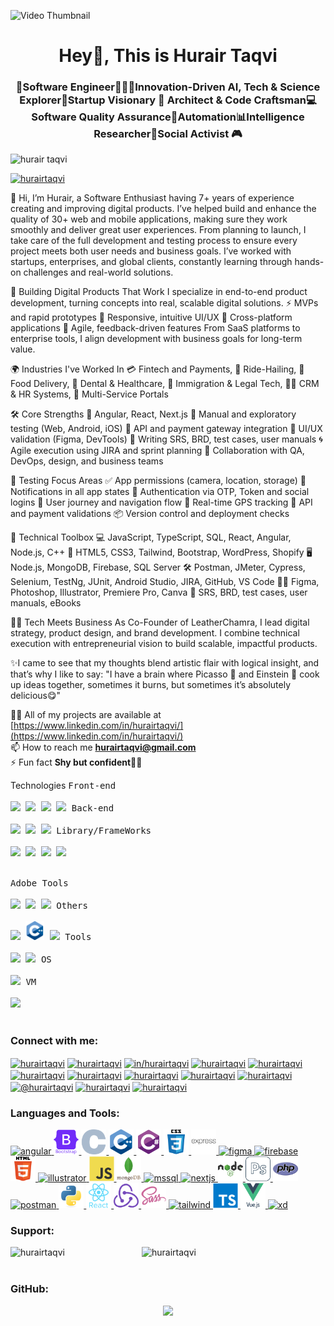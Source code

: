 <!--[MasterHead](https://www.digitaladlectio.com/wp-content/uploads/2020/04/New-PNC-Animated-Banners.gif)-->
<!--<video autoplay loop muted playsinline style="width: 100%; height: auto;">
  <source src="https://videos.pexels.com/video-files/5240980/5240980-uhd_2560_1440_30fps.mp4" type="video/mp4">
  Your browser does not support the video tag.
</video>-->

![Video Thumbnail](https://www.digitaladlectio.com/wp-content/uploads/2020/04/New-PNC-Animated-Banners.gif)



<h1 align="center">Hey👋, This is Hurair Taqvi</h1>
<h3 align="center">
  <h3 align="center">
    🚀Software Engineer👨🏻‍💻Innovation-Driven AI, Tech & Science Explorer🔭Startup Visionary 🧠 Architect & Code Craftsman💻Software Quality Assurance🧪Automation📊Intelligence Researcher🎯Social Activist 🎮
  </h3>
  <p align="left">
    <img
      src="https://komarev.com/ghpvc/?username=hurairtaqvi&label=Profile%20views&color=0e75b6&style=flat"
      alt="hurair taqvi"
    />
  </p>

  <p align="left">
    <a href="https://twitter.com/hurairtaqvi" target="blank"
      ><img
        src="https://img.shields.io/twitter/follow/hurairtaqvi?logo=twitter&style=for-the-badge"
        alt="hurairtaqvi"
    /></a>
  </p>
👋 Hi, I’m Hurair, a Software Enthusiast having 7+ years of experience creating and improving digital products. I’ve helped build and enhance the quality of 30+ web and mobile applications, making sure they work smoothly and deliver great user experiences. From planning to launch, I take care of the full development and testing process to ensure every project meets both user needs and business goals. I’ve worked with startups, enterprises, and global clients, constantly learning through hands-on challenges and real-world solutions.


🚀 Building Digital Products That Work
I specialize in end-to-end product development, turning concepts into real, scalable digital solutions.
⚡ MVPs and rapid prototypes
🎨 Responsive, intuitive UI/UX
📱 Cross-platform applications
🧩 Agile, feedback-driven features
From SaaS platforms to enterprise tools, I align development with business goals for long-term value.


🌍 Industries I've Worked In
💳 Fintech and Payments, 🚕 Ride-Hailing, 🍔 Food Delivery, 🦷 Dental & Healthcare, 🛂 Immigration & Legal Tech, 🧑‍💼 CRM & HR Systems, 🧩 Multi-Service Portals


🛠️ Core Strengths
🔧 Angular, React, Next.js
🧪 Manual and exploratory testing (Web, Android, iOS)
🔌 API and payment gateway integration
🧠 UI/UX validation (Figma, DevTools)
📄 Writing SRS, BRD, test cases, user manuals
🌀 Agile execution using JIRA and sprint planning
🤝 Collaboration with QA, DevOps, design, and business teams



🧪 Testing Focus Areas
✅ App permissions (camera, location, storage)
🔔 Notifications in all app states
🔐 Authentication via OTP, Token and social logins
🧭 User journey and navigation flow
📍 Real-time GPS tracking
🔌 API and payment validations
📦 Version control and deployment checks

🧠 Technical Toolbox
💻 JavaScript, TypeScript, SQL, React, Angular, Node.js, C++
🎨 HTML5, CSS3, Tailwind, Bootstrap, WordPress, Shopify
🖥️ Node.js, MongoDB, Firebase, SQL Server
🛠️ Postman, JMeter, Cypress, Selenium, TestNg, JUnit, Android Studio, JIRA, GitHub, VS Code
🧑‍🎨 Figma, Photoshop, Illustrator, Premiere Pro, Canva
📝 SRS, BRD, test cases, user manuals, eBooks


🧑‍💼 Tech Meets Business
As Co-Founder of LeatherChamra, I lead digital strategy, product design, and brand development. I combine technical execution with entrepreneurial vision to build scalable, impactful products.


✨I came to see that my thoughts blend artistic flair with logical insight, and that’s why I like to say:
"I have a brain where Picasso 🎨 and Einstein 🧪 cook up ideas together, sometimes it burns, but sometimes it’s absolutely delicious😋"

👨‍💻 All of my projects are available at [https://www.linkedin.com/in/hurairtaqvi/](https://www.linkedin.com/in/hurairtaqvi/) <br>
📫 How to reach me **hurairtaqvi@gmail.com**<br>
⚡ Fun fact **Shy but confident🤔😄**<br>
<!-- 💬 Ask me about
<br>Software Developement | Web Application Development | Cloud Application Development | WordPress/CMS Developement | Search Engine Optimization - SEO -->

  <p3>Technologies</p3>
  <kbd>
    <kbd>Front-end</kbd>
    <br />
    <br />
    <img
      width="30px"
      src="https://cdn.jsdelivr.net/gh/devicons/devicon/icons/html5/html5-original.svg"
    />
    <img
      width="30px"
      src="https://cdn.jsdelivr.net/gh/devicons/devicon/icons/css3/css3-plain.svg"
    />
    <img
      width="30px"
      src="https://cdn.jsdelivr.net/gh/devicons/devicon/icons/sass/sass-original.svg"
    />
    <img
      width="30px"
      src="https://cdn.jsdelivr.net/gh/devicons/devicon/icons/javascript/javascript-original.svg"
    />
  </kbd>
  <kbd>
    <kbd>Back-end</kbd>
    <br />
    <br />
    <img
      width="30px"
      src="https://cdn.jsdelivr.net/gh/devicons/devicon/icons/nodejs/nodejs-original.svg"
    />
    <img
      width="30px"
      src="https://cdn.jsdelivr.net/gh/devicons/devicon/icons/php/php-original.svg"
    />
    <img
      width="30px"
      src="https://cdn.jsdelivr.net/gh/devicons/devicon/icons/typescript/typescript-original.svg"
    />
  </kbd>
  <kbd>
    <kbd>Library/FrameWorks</kbd>
    <br />
    <br />
    <img
      width="30px"
      src="https://cdn.jsdelivr.net/gh/devicons/devicon/icons/react/react-original.svg"
    />
    <img
      width="30px"
      src="https://cdn.jsdelivr.net/gh/devicons/devicon/icons/bootstrap/bootstrap-original.svg"
    />
    <img
      width="30px"
      src="https://cdn.jsdelivr.net/gh/devicons/devicon/icons/tailwindcss/tailwindcss-plain.svg"
    />
    <img
      width="30px"
      src="https://cdn.jsdelivr.net/gh/devicons/devicon/icons/vuejs/vuejs-original.svg"
    />
  </kbd>
  <br /><br />

  <kbd>
    <kbd>Adobe Tools</kbd>
    <br />
    <br />
    <img
      width="30px"
      src="https://img.icons8.com/color/42/000000/adobe-photoshop.png"
    />
    <img
      width="30px"
      src="https://img.icons8.com/color/42/000000/adobe-illustrator.png"
    />
    <img
      width="30px"
      src="https://img.icons8.com/color/42/000000/adobe-premiere-pro--v1.png"
    />
  </kbd>
  <kbd>
    <kbd>Others</kbd>
    <br />
    <br />
    <img
      width="30px"
      src="https://cdn.jsdelivr.net/gh/devicons/devicon/icons/java/java-original.svg"
    />
    <img
      width="30px"
      src="https://raw.githubusercontent.com/devicons/devicon/master/icons/cplusplus/cplusplus-original.svg"
    />
    <img
      width="30px"
      src="https://upload.wikimedia.org/wikipedia/commons/2/21/Matlab_Logo.png"
    />
  </kbd>
  <kbd>
    <kbd>Tools</kbd>
    <br />
    <br />
    <img
      width="30px"
      src="https://cdn.jsdelivr.net/gh/devicons/devicon/icons/vscode/vscode-original.svg"
    />
    <img
      width="30px"
      src="https://img.icons8.com/fluent/42/000000/sublime-text.png"
    />
  </kbd>
  <kbd>
    <kbd>OS</kbd>
    <br />
    <br />
    <img
      width="30px"
      src="https://cdn.jsdelivr.net/gh/devicons/devicon/icons/windows8/windows8-original.svg"
    />
  </kbd>
  <kbd>
    <kbd>VM</kbd>
    <br />
    <br />
    <img
      width="30px"
      src="https://img.icons8.com/color/42/000000/virtualbox.png"
    />
  </kbd>
  <br />
  <br />

<h3 align="left">Connect with me:</h3>
<p align="left">
<a href="https://codepen.io/hurairtaqvi" target="blank"><img align="center" src="https://raw.githubusercontent.com/rahuldkjain/github-profile-readme-generator/master/src/images/icons/Social/codepen.svg" alt="hurairtaqvi" height="30" width="40" /></a>
<a href="https://twitter.com/hurairtaqvi" target="blank"><img align="center" src="https://raw.githubusercontent.com/rahuldkjain/github-profile-readme-generator/master/src/images/icons/Social/twitter.svg" alt="hurairtaqvi" height="30" width="40" /></a>
<a href="https://linkedin.com/in/in/hurairtaqvi" target="blank"><img align="center" src="https://raw.githubusercontent.com/rahuldkjain/github-profile-readme-generator/master/src/images/icons/Social/linked-in-alt.svg" alt="in/hurairtaqvi" height="30" width="40" /></a>
<a href="https://stackoverflow.com/users/hurairtaqvi" target="blank"><img align="center" src="https://raw.githubusercontent.com/rahuldkjain/github-profile-readme-generator/master/src/images/icons/Social/stack-overflow.svg" alt="hurairtaqvi" height="30" width="40" /></a>
<a href="https://codesandbox.com/hurairtaqvi" target="blank"><img align="center" src="https://raw.githubusercontent.com/rahuldkjain/github-profile-readme-generator/master/src/images/icons/Social/codesandbox.svg" alt="hurairtaqvi" height="30" width="40" /></a>
<a href="https://fb.com/hurairtaqvi" target="blank"><img align="center" src="https://raw.githubusercontent.com/rahuldkjain/github-profile-readme-generator/master/src/images/icons/Social/facebook.svg" alt="hurairtaqvi" height="30" width="40" /></a>
<a href="https://instagram.com/hurairtaqvi" target="blank"><img align="center" src="https://raw.githubusercontent.com/rahuldkjain/github-profile-readme-generator/master/src/images/icons/Social/instagram.svg" alt="hurairtaqvi" height="30" width="40" /></a>
<a href="https://dribbble.com/hurairtaqvi" target="blank"><img align="center" src="https://raw.githubusercontent.com/rahuldkjain/github-profile-readme-generator/master/src/images/icons/Social/dribbble.svg" alt="hurairtaqvi" height="30" width="40" /></a>
<a href="https://www.behance.net/hurairtaqvi" target="blank"><img align="center" src="https://raw.githubusercontent.com/rahuldkjain/github-profile-readme-generator/master/src/images/icons/Social/behance.svg" alt="hurairtaqvi" height="30" width="40" /></a>
<a href="https://medium.com/hurairtaqvi" target="blank"><img align="center" src="https://raw.githubusercontent.com/rahuldkjain/github-profile-readme-generator/master/src/images/icons/Social/medium.svg" alt="hurairtaqvi" height="30" width="40" /></a>
<a href="https://www.youtube.com/c/@hurairtaqvi" target="blank"><img align="center" src="https://raw.githubusercontent.com/rahuldkjain/github-profile-readme-generator/master/src/images/icons/Social/youtube.svg" alt="@hurairtaqvi" height="30" width="40" /></a>
<a href="https://www.hackerrank.com/hurairtaqvi" target="blank"><img align="center" src="https://raw.githubusercontent.com/rahuldkjain/github-profile-readme-generator/master/src/images/icons/Social/hackerrank.svg" alt="hurairtaqvi" height="30" width="40" /></a>
<a href="https://discord.gg/hurairtaqvi" target="blank"><img align="center" src="https://raw.githubusercontent.com/rahuldkjain/github-profile-readme-generator/master/src/images/icons/Social/discord.svg" alt="hurairtaqvi" height="30" width="40" /></a>
</p>


<h3 align="left">Languages and Tools:</h3>
<!-- <img src="https://github-readme-stats.vercel.app/api/top-langs?username=HurairTaqvi&show_icons=true&locale=en&layout=compact" alt="angular" width="420" height="420"/>
 -->
<p align="left"> <a href="https://angular.io" target="_blank" rel="noreferrer"> <img src="https://angular.io/assets/images/logos/angular/angular.svg" alt="angular" width="40" height="40"/> </a> <a href="https://getbootstrap.com" target="_blank" rel="noreferrer"> <img src="https://raw.githubusercontent.com/devicons/devicon/master/icons/bootstrap/bootstrap-plain-wordmark.svg" alt="bootstrap" width="40" height="40"/> </a> <a href="https://www.cprogramming.com/" target="_blank" rel="noreferrer"> <img src="https://raw.githubusercontent.com/devicons/devicon/master/icons/c/c-original.svg" alt="c" width="40" height="40"/> </a> <a href="https://www.w3schools.com/cpp/" target="_blank" rel="noreferrer"> <img src="https://raw.githubusercontent.com/devicons/devicon/master/icons/cplusplus/cplusplus-original.svg" alt="cplusplus" width="40" height="40"/> </a> <a href="https://www.w3schools.com/cs/" target="_blank" rel="noreferrer"> <img src="https://raw.githubusercontent.com/devicons/devicon/master/icons/csharp/csharp-original.svg" alt="csharp" width="40" height="40"/> </a> <a href="https://www.w3schools.com/css/" target="_blank" rel="noreferrer"> <img src="https://raw.githubusercontent.com/devicons/devicon/master/icons/css3/css3-original-wordmark.svg" alt="css3" width="40" height="40"/> </a> <a href="https://expressjs.com" target="_blank" rel="noreferrer"> <img src="https://raw.githubusercontent.com/devicons/devicon/master/icons/express/express-original-wordmark.svg" alt="express" width="40" height="40"/> </a> <a href="https://www.figma.com/" target="_blank" rel="noreferrer"> <img src="https://www.vectorlogo.zone/logos/figma/figma-icon.svg" alt="figma" width="40" height="40"/> </a> <a href="https://firebase.google.com/" target="_blank" rel="noreferrer"> <img src="https://www.vectorlogo.zone/logos/firebase/firebase-icon.svg" alt="firebase" width="40" height="40"/> </a> <a href="https://www.w3.org/html/" target="_blank" rel="noreferrer"> <img src="https://raw.githubusercontent.com/devicons/devicon/master/icons/html5/html5-original-wordmark.svg" alt="html5" width="40" height="40"/> </a> <a href="https://www.adobe.com/in/products/illustrator.html" target="_blank" rel="noreferrer"> <img src="https://www.vectorlogo.zone/logos/adobe_illustrator/adobe_illustrator-icon.svg" alt="illustrator" width="40" height="40"/> </a> <a href="https://developer.mozilla.org/en-US/docs/Web/JavaScript" target="_blank" rel="noreferrer"> <img src="https://raw.githubusercontent.com/devicons/devicon/master/icons/javascript/javascript-original.svg" alt="javascript" width="40" height="40"/> </a> <a href="https://www.mongodb.com/" target="_blank" rel="noreferrer"> <img src="https://raw.githubusercontent.com/devicons/devicon/master/icons/mongodb/mongodb-original-wordmark.svg" alt="mongodb" width="40" height="40"/> </a> <a href="https://www.microsoft.com/en-us/sql-server" target="_blank" rel="noreferrer"> <img src="https://www.svgrepo.com/show/303229/microsoft-sql-server-logo.svg" alt="mssql" width="40" height="40"/> </a> <a href="https://nextjs.org/" target="_blank" rel="noreferrer"> <img src="https://cdn.worldvectorlogo.com/logos/nextjs-2.svg" alt="nextjs" width="40" height="40"/> </a> <a href="https://nodejs.org" target="_blank" rel="noreferrer"> <img src="https://raw.githubusercontent.com/devicons/devicon/master/icons/nodejs/nodejs-original-wordmark.svg" alt="nodejs" width="40" height="40"/> </a> <a href="https://www.photoshop.com/en" target="_blank" rel="noreferrer"> <img src="https://raw.githubusercontent.com/devicons/devicon/master/icons/photoshop/photoshop-line.svg" alt="photoshop" width="40" height="40"/> </a> <a href="https://www.php.net" target="_blank" rel="noreferrer"> <img src="https://raw.githubusercontent.com/devicons/devicon/master/icons/php/php-original.svg" alt="php" width="40" height="40"/> </a> <a href="https://postman.com" target="_blank" rel="noreferrer"> <img src="https://www.vectorlogo.zone/logos/getpostman/getpostman-icon.svg" alt="postman" width="40" height="40"/> </a> <a href="https://www.python.org" target="_blank" rel="noreferrer"> <img src="https://raw.githubusercontent.com/devicons/devicon/master/icons/python/python-original.svg" alt="python" width="40" height="40"/> </a> <a href="https://reactjs.org/" target="_blank" rel="noreferrer"> <img src="https://raw.githubusercontent.com/devicons/devicon/master/icons/react/react-original-wordmark.svg" alt="react" width="40" height="40"/> </a> <a href="https://redux.js.org" target="_blank" rel="noreferrer"> <img src="https://raw.githubusercontent.com/devicons/devicon/master/icons/redux/redux-original.svg" alt="redux" width="40" height="40"/> </a> <a href="https://sass-lang.com" target="_blank" rel="noreferrer"> <img src="https://raw.githubusercontent.com/devicons/devicon/master/icons/sass/sass-original.svg" alt="sass" width="40" height="40"/> </a> <a href="https://tailwindcss.com/" target="_blank" rel="noreferrer"> <img src="https://www.vectorlogo.zone/logos/tailwindcss/tailwindcss-icon.svg" alt="tailwind" width="40" height="40"/> </a> <a href="https://www.typescriptlang.org/" target="_blank" rel="noreferrer"> <img src="https://raw.githubusercontent.com/devicons/devicon/master/icons/typescript/typescript-original.svg" alt="typescript" width="40" height="40"/> </a> <a href="https://vuejs.org/" target="_blank" rel="noreferrer"> <img src="https://raw.githubusercontent.com/devicons/devicon/master/icons/vuejs/vuejs-original-wordmark.svg" alt="vuejs" width="40" height="40"/> </a> <a href="https://www.adobe.com/products/xd.html" target="_blank" rel="noreferrer"> <img src="https://cdn.worldvectorlogo.com/logos/adobe-xd.svg" alt="xd" width="40" height="40"/> </a> </p>

<h3 align="left">Support:</h3>
<p><a href="https://www.buymeacoffee.com/hurairtaqvi"> <img align="left" src="https://cdn.buymeacoffee.com/buttons/v2/default-yellow.png" height="50" width="210" alt="hurairtaqvi" /></a><a href="https://ko-fi.com/hurairtaqvi"> <img align="left" src="https://cdn.ko-fi.com/cdn/kofi3.png?v=3" height="50" width="210" alt="hurairtaqvi" /></a></p><br><br>

<h3 align="left">GitHub:</h3>
  <div align="center">
      <p align="center">
      <a href="https://github.com/HurairTaqvi">
<!--         <img
          height="180em"
          src="https://github-readme-stats-git-masterrstaa-rickstaa.vercel.app/api?username=HurairTaqvi&&show_icons=true&theme=react"
        /> -->
        <img
          height="180em"
          src="https://github-readme-stats-eight-theta.vercel.app/api/top-langs/?username=HurairTaqvi&layout=compact&langs_count=8&theme=react"
        />
        <!-- <img
          src="https://streak-stats.demolab.com?user=HurairTaqvi&_border=true&theme=dark&hide_border=true&theme=react"
          style="width: 95%"
        /> -->
      </a>
    </p>
  </div>
</h3>
